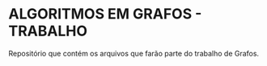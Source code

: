 # ALGORITMOS EM GRAFOS - TRABALHO

Repositório que contém os arquivos que farão parte do trabalho de Grafos.
